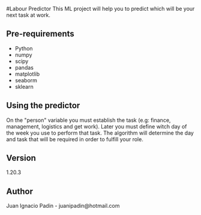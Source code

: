 #Labour Predictor
This ML project will help you to predict which will be your next task at work.

<h2>Pre-requirements</h2>
<ul>
<li>Python</li>
<li>numpy</li>
<li>scipy</li>
<li>pandas</li>
<li>matplotlib</li>
<li>seaborm</li>
<li>sklearn</li>
</ul>

<h2>Using the predictor</h2>
On the "person" variable you must establish the task (e.g: finance, management, logistics and get work). Later you must define witch day of the week you use to perform that task.
The algorithm will determine the day and task that will be required in order to fulfill your role.

<h2>Version</h2>
1.20.3

<h2>Author</h2>
Juan Ignacio Padin - juanipadin@hotmail.com
